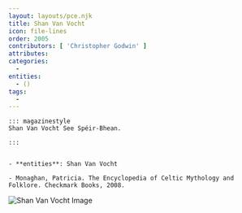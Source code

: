 ```yaml
---
layout: layouts/pce.njk
title: Shan Van Vocht
icon: file-lines
order: 2005
contributors: [ 'Christopher Godwin' ]
attributes:
categories:
  - 
entities:
  - ()
tags:
  - 
---
```

``` tab [group1:Info]
::: magazinestyle
Shan Van Vocht See Spéir-Bhean.

:::
```
``` tab [group1:Attributes]
```
``` tab [group1:Entities]
- **entities**: Shan Van Vocht
```
``` tab [group1:Sources]
- Monaghan, Patricia. The Encyclopedia of Celtic Mythology and Folklore. Checkmark Books, 2008.
```
![Shan Van Vocht Image]([None])
